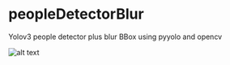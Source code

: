 # peopleDetectorBlur
Yolov3 people detector plus blur BBox using pyyolo and opencv

![alt text](https://github.com/samux87/peopleDetectorBlur/blob/master/demo.png "Demo")
